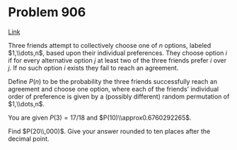 # Problem 906

[Link](https://projecteuler.net/problem=906)

Three friends attempt to collectively choose one of $n$ options, labeled $1,\\dots,n$, based upon their individual preferences. They choose option $i$ if for every alternative option $j$ at least two of the three friends prefer $i$ over $j$. If no such option $i$ exists they fail to reach an agreement. 

Define $P(n)$ to be the probability the three friends successfully reach an agreement and choose one option, where each of the friends' individual order of preference is given by a (possibly different) random permutation of $1,\\dots,n$. 

You are given $P(3)=17/18$ and $P(10)\\approx0.6760292265$. 

Find $P(20\\,000)$. Give your answer rounded to ten places after the decimal point.
